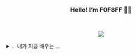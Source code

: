  <h3 align="center"> Hello! I’m F0F8FF 👋🏻 </h3>
<br/>
<p align="center">
<a href="https://hits.seeyoufarm.com"><img src="https://hits.seeyoufarm.com/api/count/incr/badge.svg?url=https%3A%2F%2Fgithub.com%2FshPark728&count_bg=%23B795FF&title_bg=%23404040&icon=ghostery.svg&icon_color=%23F2F2F2&title=Visitor&edge_flat=false"/></a>
 </p>

<details>
<summary>
  <img src="https://raw.githubusercontent.com/Tarikul-Islam-Anik/Animated-Fluent-Emojis/master/Emojis/Hand%20gestures/Eyes.png" alt="Eyes" width="2%" /> 내가 지금 배우는 ... 
</summary>
<h4 align="center"> 🪬 Stack 🪬 </h4>
<p align="center">
<img alt="react" src 
="https://img.shields.io/badge/react-61DAFB.svg?&style=flat-square&logo=react&logoColor=white"/> <img alt="CSS3" src
="https://img.shields.io/badge/CSS3-FF9933.svg?&style=flat-square&logo=CSS3&logoColor=white"/> <img alt="JavaScript" src
="https://img.shields.io/badge/JavaScript-F7DF1E.svg?&style=flat-square&logo=JavaScript&logoColor=white"/> <img alt="]Query" src
="https://img.shields.io/badge/]Query-31A8FF.svg?&style=flat-square&logo=]Query&logoColor=white"/> <img alt="Java" src ="https://img.shields.io/badge/Java-007396.svg?&style=flat-square&logo=Java&logoColor=white"/> <img alt="C++" src ="https://img.shields.io/badge/C++-00599C.svg?&style=flate-square&logo=C++&logoColor=white"/> <img alt="MySQL" src
="https://img.shields.io/badge/MySQL-4479A1.svg?&style=flat-square&logo=MySQL&logoColor=white"/> <img alt="Spring" src
="https://img.shields.io/badge/Spring-6DB33F.svg?&style=flat-square&logo=Spring&logoColor=white"/> <img alt="GitHub" src
="https://img.shields.io/badge/GitHub-181717.svg?&style=flat-square&logo=GitHub&logoColor=white"/> <img alt="GitLab" src
="https://img.shields.io/badge/GitLab-FC6D26.svg?&style=flat-square&logo=GitLab&logoColor=white"/> <img alt="Git" src
="https://img.shields.io/badge/Git-F05032.svg?&style=flat-square&logo=Git&logoColor=white"/>
</p>
</details>

